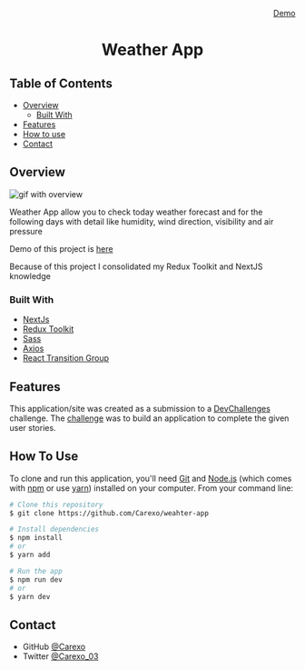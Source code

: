

  <p align="right">
    <a href="https://weahter-app-ire5y35u3-carexo.vercel.app/">
      Demo
    </a>
  </p>

  <h1 align="center">Weather App</h1>


## Table of Contents

- [Overview](#overview)
    - [Built With](#built-with)
- [Features](#features)
- [How to use](#how-to-use)
- [Contact](#contact)


## Overview

![gif with overview](https://media4.giphy.com/media/1v1OykSW33iqmHviLc/giphy.gif?cid=790b7611085ff20cc86894c367a757f3834948cd04b4fc4b&rid=giphy.gif&ct=g)


Weather App allow you to check today weather forecast and for the following days with detail like humidity, wind direction, visibility and air pressure

Demo of this project is [here](https://weahter-app-ire5y35u3-carexo.vercel.app/)

Because of this project I consolidated my Redux Toolkit and NextJS knowledge

### Built With

- [NextJs](https://nextjs.org/)
- [Redux Toolkit](https://redux-toolkit.js.org/)
- [Sass](https://sass-lang.com/)
- [Axios](https://github.com/axios/axios)
- [React Transition Group](http://reactcommunity.org/react-transition-group/)

## Features

This application/site was created as a submission to a [DevChallenges](https://devchallenges.io/challenges) challenge. The [challenge](https://devchallenges.io/challenges/mM1UIenRhK808W8qmLWv) was to build an application to complete the given user stories.


## How To Use

To clone and run this application, you'll need [Git](https://git-scm.com) and [Node.js](https://nodejs.org/en/download/) (which comes with [npm](http://npmjs.com) or use [yarn](https://yarnpkg.com/)) installed on your computer. From your command line:

```bash
# Clone this repository
$ git clone https://github.com/Carexo/weahter-app

# Install dependencies
$ npm install
# or
$ yarn add

# Run the app
$ npm run dev
# or
$ yarn dev
```


## Contact

- GitHub [@Carexo](https://github.com/Carexo)
- Twitter [@Carexo_03](https://twitter.com/Carexo_03)
